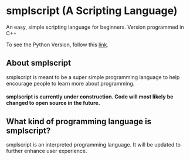 # smplscript (A Scripting Language)
An easy, simple scripting language for beginners. Version programmed in C++

To see the Python Version, follow this <a href="https://github.com/Stephen-A-Steyaert/smplscript-python">link</a>.

## About smplscript
smplscript is meant to be a super simple programming language to help encourage people to learn more about programming.

#### smplscript is currently under construction. Code will most likely be changed to open source in the future.

## What kind of programming language is smplscript?
smplscript is an interpreted programming language. It will be updated to further enhance user experience. 